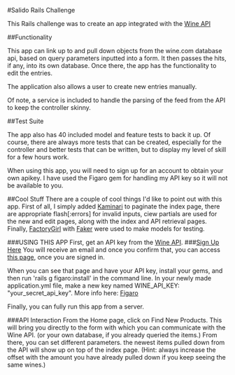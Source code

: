 #Salido Rails Challenge

This Rails challenge was to create an app integrated with the [Wine API][wine-api]

##Functionality

This app can link up to and pull down objects from the wine.com database api, based on query parameters inputted into a form. It then passes the hits, if any, into its own database. Once there, the app has the functionality to edit the entries.

The application also allows a user to create new entries manually.

Of note, a service is included to handle the parsing of the feed from the API to keep the controller skinny.

##Test Suite

The app also has 40 included model and feature tests to back it up. Of course, there are always more tests that can be created, especially for the controller and better tests that can be written, but to display my level of skill for a few hours work.


When using this app, you will need to sign up for an account to obtain your own apikey. I have used the Figaro gem for handling my API key so it will not be available to you.

##Cool Stuff
There are a couple of cool things I'd like to point out with this app. First of all, I simply added [Kaminari][kaminari] to paginate the index page, there are appropriate flash[:errors] for invalid inputs, ciew partials are used for the new and edit pages, along with the index and API retrieval pages. Finally, [FactoryGirl][factory_girl] with [Faker][faker] were used to make models for testing.

###USING THIS APP
First, get an API key from the [Wine API][wine-api].
###[Sign Up Here][sign-up]
You will receive an email and once you confirm that, you can access [this page][api-key], once you are signed in.

When you can see that page and have your API key, install your gems, and then run 'rails g figaro:install' in the command line. In your newly made application.yml file, make a new key named WINE_API_KEY: "your_secret_api_key". More info here: [Figaro][figaro]

Finally, you can fully run this app from a server.

###API Interaction
From the Home page, click on Find New Products. This will bring you directly to the form with which you can communicate with the Wine API. (or your own database, if you already queried the items.) From there, you can set different parameters. the newest items pulled down from the API will show up on top of the index page.
(Hint: always increase the offset with the amount you have already pulled down if you keep seeing the same wines.)


[api-key]: https://api.wine.com/admin/access_details
[factory_girl]: https://github.com/thoughtbot/factory_girl
[faker]: https://github.com/stympy/faker
[figaro]: https://github.com/laserlemon/figaro
[kaminari]: https://github.com/amatsuda/kaminari
[sign-up]: https://api.wine.com/signup
[wine-api]: https://api.wine.com
